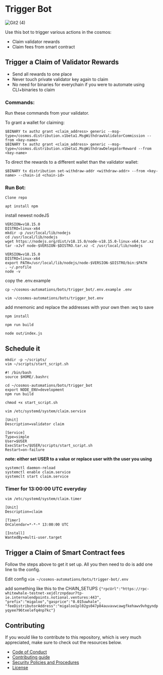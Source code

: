 # Trigger Bot

![Git2 (4)](https://user-images.githubusercontent.com/111542162/232131189-d50af0e4-3173-49be-a5de-3699fc839891.png)

[Discord invite]: https://discord.com/invite/tSxyyCWgYX
[Discord badge]: https://img.shields.io/discord/908044702794801233
[Twitter handle]: https://img.shields.io/twitter/follow/WhiteWhaleDefi.svg?style=social&label=Follow
[Twitter badge]: https://twitter.com/intent/follow?screen_name=WhiteWhaleDefi

Use this bot to trigger various actions in the cosmos: 
- Claim validator rewards
- Claim fees from smart contract

## Trigger a Claim of Validator Rewards

- Send all rewards to one place
- Never touch private validator key again to claim
- No need for binaries for everychain if you were to automate using CLI+binaries to claim

### Commands:  
Run these commands from your validator. 

To grant a wallet for claiming:  
```
$BINARY tx authz grant <claim_address> generic --msg-type=/cosmos.distribution.v1beta1.MsgWithdrawValidatorCommission --from <key-name>
$BINARY tx authz grant <claim_address> generic --msg-type=/cosmos.distribution.v1beta1.MsgWithdrawDelegatorReward --from <key-name>
```

To direct the rewards to a different wallet than the validator wallet:  
```
$BINARY tx distribution set-withdraw-addr <withdraw-addr> --from <key-name> --chain-id <chain-id> 
```

### Run Bot:

`Clone repo`

`apt install npm`

install newest nodeJS
```
VERSION=v18.15.0
DISTRO=linux-x64
mkdir -p /usr/local/lib/nodejs
cd /usr/local/lib/nodejs
wget https://nodejs.org/dist/v18.15.0/node-v18.15.0-linux-x64.tar.xz
tar -xJvf node-$VERSION-$DISTRO.tar.xz -C /usr/local/lib/nodejs 

VERSION=v18.15.0
DISTRO=linux-x64
export PATH=/usr/local/lib/nodejs/node-$VERSION-$DISTRO/bin:$PATH
. ~/.profile
node -v
```

copy the .env.example

`cp ~/cosmos-automations/bots/trigger_bot/.env.example .env`

`vim ~/cosmos-automations/bots/trigger_bot.env`

add mnemonic and replace the addresses with your own then :wq to save

`npm install`

`npm run build`

`node out/index.js`

## Schedule it


`mkdir -p ~/scripts/`  
`vim ~/scripts/start_script.sh`

```
#! /bin/bash
source $HOME/.bashrc

cd ~/cosmos-automations/bots/trigger_bot
export NODE_ENV=development
npm run build
```

`chmod +x start_script.sh `

`vim /etc/systemd/system/claim.service`

```
[Unit]
Description=validator claim

[Service]
Type=simple
User=$USER
ExecStart=/$USER/scripts/start_script.sh
Restart=on-failure
```
**note: either set USER to a value or replace user with the user you using**

`systemctl daemon-reload`  
`systemctl enable claim.service`  
`systemclt start claim.service`  

### Timer for 13:00:00 UTC everyday

`vim /etc/systemd/system/claim.timer`

```
[Unit]
Description=claim

[Timer]
OnCalendar=*-*-* 13:00:00 UTC

[Install]
WantedBy=multi-user.target
```

## Trigger a Claim of Smart Contract fees

Follow the steps above to get it set up. All you then need to do is add one line to the config.

Edit config
`vim ~/cosmos-automations/bots/trigger-bot/.env`

add something like this to the CHAIN_SETUPS
`{"rpcUrl":"https://rpc-whitewhale-testnet-xejdlrznpdaur7tp-ie.internalendpoints.notional.ventures:443", "prefix":"migaloo","gasprice":"0.015uwhale", "feeDistributorAddress":"migaloo1pl02gs047p84auvavwcawgfkehawv9vhgyndpyqyee796txelefq4np7kc"}`


## Contributing
If you would like to contribute to this repository, which is very much appreciated, make sure to check out the resources below. 
- [Code of Conduct](./docs/CODE_OF_CONDUCT.md)
- [Contributing guide](./docs/CONTRIBUTING.md)
- [Security Policies and Procedures](./docs/SECURITY.md)
- [License](./LICENSE)
